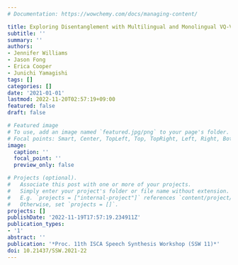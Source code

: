 ```yaml
---
# Documentation: https://wowchemy.com/docs/managing-content/

title: Exploring Disentanglement with Multilingual and Monolingual VQ-VAE
subtitle: ''
summary: ''
authors:
- Jennifer Williams
- Jason Fong
- Erica Cooper
- Junichi Yamagishi
tags: []
categories: []
date: '2021-01-01'
lastmod: 2022-11-20T02:57:19+09:00
featured: false
draft: false

# Featured image
# To use, add an image named `featured.jpg/png` to your page's folder.
# Focal points: Smart, Center, TopLeft, Top, TopRight, Left, Right, BottomLeft, Bottom, BottomRight.
image:
  caption: ''
  focal_point: ''
  preview_only: false

# Projects (optional).
#   Associate this post with one or more of your projects.
#   Simply enter your project's folder or file name without extension.
#   E.g. `projects = ["internal-project"]` references `content/project/deep-learning/index.md`.
#   Otherwise, set `projects = []`.
projects: []
publishDate: '2022-11-19T17:57:19.234911Z'
publication_types:
- '1'
abstract: ''
publication: '*Proc. 11th ISCA Speech Synthesis Workshop (SSW 11)*'
doi: 10.21437/SSW.2021-22
---
```

